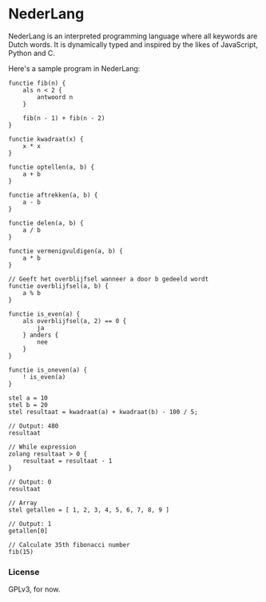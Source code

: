 # NederLang 

NederLang is an interpreted programming language where all keywords are Dutch words. It is dynamically typed and inspired by the likes of JavaScript, Python and C.

Here's a sample program in NederLang:

```
functie fib(n) {
    als n < 2 {
        antwoord n
    } 

    fib(n - 1) + fib(n - 2)
}

functie kwadraat(x) {
    x * x
}

functie optellen(a, b) {
    a + b
}

functie aftrekken(a, b) {
    a - b
}

functie delen(a, b) {
    a / b
}

functie vermenigvuldigen(a, b) {
    a * b
}

// Geeft het overblijfsel wanneer a door b gedeeld wordt
functie overblijfsel(a, b) {
    a % b
}

functie is_even(a) {
    als overblijfsel(a, 2) == 0 {
        ja
    } anders {
        nee
    }
}

functie is_oneven(a) {
    ! is_even(a)
}

stel a = 10
stel b = 20
stel resultaat = kwadraat(a) + kwadraat(b) - 100 / 5;

// Output: 480
resultaat

// While expression
zolang resultaat > 0 {
    resultaat = resultaat - 1
}

// Output: 0
resultaat

// Array
stel getallen = [ 1, 2, 3, 4, 5, 6, 7, 8, 9 ]

// Output: 1
getallen[0]

// Calculate 35th fibonacci number
fib(15)
```


### License

GPLv3, for now.